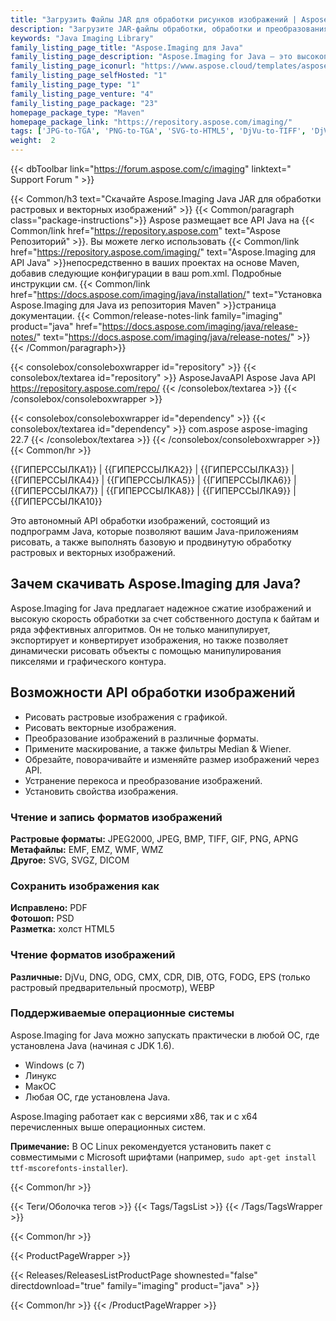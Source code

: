 ```yaml
---
title: "Загрузить Файлы JAR для обработки рисунков изображений | Aspose.Imaging"
description: "Загрузите JAR-файлы обработки, обработки и преобразования изображений. Поддерживает маскирование, фильтры, выравнивание, матричное преобразование, формы, сглаживание и векторы."
keywords: "Java Imaging Library"
family_listing_page_title: "Aspose.Imaging для Java"
family_listing_page_description: "Aspose.Imaging for Java — это высокопроизводительный и хорошо документированный API обработки изображений, который предоставляет разработчикам наиболее гибкую группу процедур обработки изображений для создания, обработки, сохранения и преобразования изображений в своих приложениях Java без необходимости использования редактора изображений. ."
family_listing_page_iconurl: "https://www.aspose.cloud/templates/aspose/App_Themes/V3/images/imaging/272x272/aspose_imaging-for-java-min.png"
family_listing_page_selfHosted: "1"
family_listing_page_type: "1"
family_listing_page_venture: "4"
family_listing_page_package: "23"
homepage_package_type: "Maven"
homepage_package_link: "https://repository.aspose.com/imaging/"
tags: ['JPG-to-TGA', 'PNG-to-TGA', 'SVG-to-HTML5', 'DjVu-to-TIFF', 'DjVu-to-PDF', 'DNG-to-JPEG', 'image-to-PSD', 'PSD-to-JPG', 'image-to-PSD', 'WMF-to-PNG']
weight:  2
---
```


{{< dbToolbar link="https://forum.aspose.com/c/imaging" linktext=" Support Forum " >}}

{{< Common/h3 text="Скачайте Aspose.Imaging Java JAR для обработки растровых и векторных изображений"  >}}
{{< Common/paragraph class="package-instructions">}}
Aspose размещает все API Java на
{{< Common/link href="https://repository.aspose.com" text="Aspose Репозиторий"  >}}. Вы можете легко использовать
{{< Common/link href="https://repository.aspose.com/imaging/" text="Aspose.Imaging для API Java"  >}}непосредственно в ваших проектах на основе Maven, добавив следующие конфигурации в ваш pom.xml. Подробные инструкции см.
{{< Common/link href="https://docs.aspose.com/imaging/java/installation/" text="Установка Aspose.Imaging для Java из репозитория Maven"  >}}страница документации.
{{< Common/release-notes-link family="imaging" product="java" href="https://docs.aspose.com/imaging/java/release-notes/" text="https://docs.aspose.com/imaging/java/release-notes/"  >}}
{{< /Common/paragraph>}}

{{< consolebox/consoleboxwrapper id="repository" >}}
   {{< consolebox/textarea id="repository" >}} 
      <repository>
      <id>AsposeJavaAPI</id>
      <name>Aspose Java API</name>
      <url>https://repository.aspose.com/repo/</url>
      </repository> 
   {{< /consolebox/textarea >}}
{{< /consolebox/consoleboxwrapper >}}

{{< consolebox/consoleboxwrapper id="dependency" >}}
   {{< consolebox/textarea id="dependency" >}}
      <dependency>
      <groupId>com.aspose</groupId>
      <artifactId>aspose-imaging</artifactId>
      <version>22.7</version>
      </dependency>
   {{< /consolebox/textarea >}}
{{< /consolebox/consoleboxwrapper >}}
{{< Common/hr >}}

{{ГИПЕРССЫЛКА1}} | {{ГИПЕРССЫЛКА2}} | {{ГИПЕРССЫЛКА3}} | {{ГИПЕРССЫЛКА4}} | {{ГИПЕРССЫЛКА5}} | {{ГИПЕРССЫЛКА6}} | {{ГИПЕРССЫЛКА7}} | {{ГИПЕРССЫЛКА8}} | {{ГИПЕРССЫЛКА9}} | {{ГИПЕРССЫЛКА10}}

Это автономный API обработки изображений, состоящий из подпрограмм Java, которые позволяют вашим Java-приложениям рисовать, а также выполнять базовую и продвинутую обработку растровых и векторных изображений.

## Зачем скачивать Aspose.Imaging для Java?

Aspose.Imaging for Java предлагает надежное сжатие изображений и высокую скорость обработки за счет собственного доступа к байтам и ряда эффективных алгоритмов. Он не только манипулирует, экспортирует и конвертирует изображения, но также позволяет динамически рисовать объекты с помощью манипулирования пикселями и графического контура.

## Возможности API обработки изображений

- Рисовать растровые изображения с графикой.
- Рисовать векторные изображения.
- Преобразование изображений в различные форматы.
- Примените маскирование, а также фильтры Median & Wiener.
- Обрезайте, поворачивайте и изменяйте размер изображений через API.
- Устранение перекоса и преобразование изображений.
- Установить свойства изображения.

### Чтение и запись форматов изображений

**Растровые форматы:** JPEG2000, JPEG, BMP, TIFF, GIF, PNG, APNG\
**Метафайлы:** EMF, EMZ, WMF, WMZ\
**Другое:** SVG, SVGZ, DICOM

### Сохранить изображения как

**Исправлено:** PDF\
**Фотошоп:** PSD\
**Разметка:** холст HTML5

### Чтение форматов изображений

**Различные:** DjVu, DNG, ODG, CMX, CDR, DIB, OTG, FODG, EPS (только растровый предварительный просмотр), WEBP

### Поддерживаемые операционные системы

Aspose.Imaging for Java можно запускать практически в любой ОС, где установлена Java (начиная с JDK 1.6).

- Windows (с 7)
- Линукс
- МакОС
- Любая ОС, где установлена Java.

Aspose.Imaging работает как с версиями x86, так и с x64 перечисленных выше операционных систем.

**Примечание:** В ОС Linux рекомендуется установить пакет с совместимыми с Microsoft шрифтами (например, `sudo apt-get install ttf-mscorefonts-installer`).

{{< Common/hr >}}

{{< Теги/Оболочка тегов >}}
 {{< Tags/TagsList >}}
{{< /Tags/TagsWrapper >}}

{{< Common/hr >}}

{{< ProductPageWrapper >}}
<!-- ReleasesListProductPage-->
   {{< Releases/ReleasesListProductPage shownested="false"  directdownload="true" family="imaging" product="java" >}}
<!-- /ReleasesListProductPage-->
{{< Common/hr >}}
{{< /ProductPageWrapper >}}

